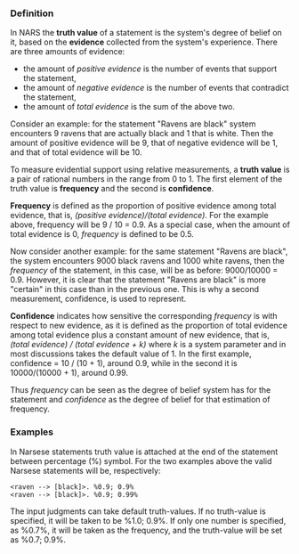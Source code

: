 ### Definition

In NARS the **truth value** of a statement is the system's degree of belief on it, based on the **evidence** collected from the system's experience.  There are three amounts of evidence: 
* the amount of _positive evidence_ is the number of events that support the statement,
* the amount of _negative evidence_ is the number of events that contradict the statement,
* the amount of _total evidence_ is the sum of the above two.

Consider an example: for the statement "Ravens are black" system encounters 9 ravens that are actually black and 1 that is white. Then the amount of positive evidence will be 9, that of negative evidence will be 1, and that of total evidence will be 10. 

To measure evidential support using relative measurements, a **truth value** is a pair of rational numbers in the range from 0 to 1. The first element of the truth value is **frequency** and the second is **confidence**.

**Frequency** is defined as the proportion of positive evidence among total evidence, that is, _(positive evidence)/(total evidence)_. For the example above, frequency will be 9 / 10 = 0.9. As a special case, when the amount of total evidence is 0, _frequency_ is defined to be 0.5.

Now consider another example: for the same statement "Ravens are black", the system encounters 9000 black ravens and 1000 white ravens, then the _frequency_ of the statement, in this case, will be as before: 9000/10000 = 0.9. However, it is clear that the statement "Ravens are black" is more "certain" in this case than in the previous one. This is why a second measurement, confidence, is used to represent.

**Confidence** indicates how sensitive the corresponding _frequency_ is with respect to new evidence, as it is defined as the proportion of total evidence among total evidence plus a constant amount of new evidence, that is, _(total evidence) / (total evidence + k)_ where _k_ is a system parameter and in most discussions takes the default value of 1. In the first example, confidence = 10 / (10 + 1), around 0.9, while in the second it is 10000/(10000 + 1), around 0.99.

Thus _frequency_ can be seen as the degree of belief system has for the statement and _confidence_ as the degree of belief for that estimation of frequency.

### Examples

In Narsese statements truth value is attached at the end of the statement between percentage (%) symbol. For the two examples above the valid Narsese statements will be, respectively: 
```
<raven --> [black]>. %0.9; 0.9% 
<raven --> [black]>. %0.9; 0.99% 
```
The input judgments can take default truth-values. If no truth-value is specified, it will be taken to be %1.0; 0.9%. If only one number is specified, as %0.7%, it will be taken as the frequency, and the truth-value will be set as %0.7; 0.9%.

